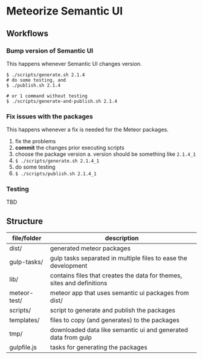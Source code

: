 Meteorize Semantic UI
=====================

Workflows
---------

### Bump version of Semantic UI

This happens whenever Semantic UI changes version.

    $ ./scripts/generate.sh 2.1.4
    # do some testing, and
    $ ./publish.sh 2.1.4

    # or 1 command without testing
    $ ./scripts/generate-and-publish.sh 2.1.4

### Fix issues with the packages

This happens whenever a fix is needed for the Meteor packages.

1. fix the problems
2. **commit** the changes prior executing scripts
3. choose the package version
  a. version should be something like `2.1.4_1`
4. `$ ./scripts/generate.sh 2.1.4_1`
5. do some testing
6. `$ ./scripts/publish.sh 2.1.4_1`

### Testing

TBD

Structure
---------

file/folder | description
--- | ---
dist/ | generated meteor packages
gulp-tasks/ | gulp tasks separated in multiple files to ease the development
lib/ | contains files that creates the data for themes, sites and definitions
meteor-test/ | meteor app that uses semantic ui packages from dist/
scripts/ | script to generate and publish the packages
templates/ | files to copy (and generates) to the packages
tmp/ | downloaded data like semantic ui and generated data from gulp
gulpfile.js | tasks for generating the packages

